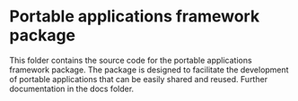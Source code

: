 # Portable applications framework package

This folder contains the source code for the portable applications framework package. The package is designed to
facilitate the development of portable applications that can be easily shared and reused. Further documentation in
the docs folder.